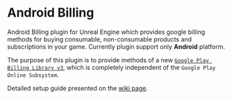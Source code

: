 # Android Billing
Android Billing plugin for Unreal Engine which provides google billing methods for buying consumable, non-consumable products and subscriptions in your game. Currently plugin support only **Android** platform. 

The purpose of this plugin is to provide methods of a new [`Google Play Billing Library v3`](https://developer.android.com/google/play/billing), which is completely independent of the `Google Play Online Subsystem`.

Detailed setup guide presented on the [wiki page](https://github.com/kulichin/UnrealGooglePlayBilling/wiki).
